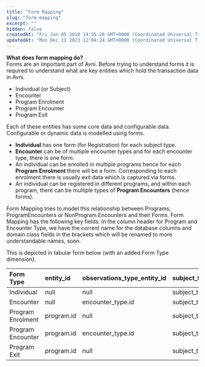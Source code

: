 ```yaml
---
title: "Form Mapping"
slug: "form-mapping"
excerpt: ""
hidden: false
createdAt: "Fri Jan 05 2018 14:55:28 GMT+0000 (Coordinated Universal Time)"
updatedAt: "Mon Dec 11 2023 12:04:24 GMT+0000 (Coordinated Universal Time)"
---
```

**What does form mapping do?**  
Forms are an important part of Avni. Before trying to understand forms it is required to understand what are key entities which hold the transaction data in Avni.

- Individual (or Subject)
- Encounter
- Program Enrolment
- Program Encounter
- Program Exit

Each of these entities has some core data and configurable data. Configurable or dynamic data is modelled using forms.

- **Individual** has one form (for Registration) for each subject type.
- **Encounter** can be of multiple encounter types and for each encounter type, there is one form.
- An individual can be enrolled in multiple programs hence for each **Program Enrolment** there will be a form. Corresponding to each enrolment there is usually exit data which is captured via forms.
- An individual can be registered in different programs, and within each program, there can be multiple types of **Program Encounters** (hence forms).

Form Mapping tries to model this relationship between Programs, ProgramEncounters or NonProgram Encounters and their Forms. Form Mapping has the following key fields. In the column header for Program and Encounter Type, we have the current name for the database columns and domain class fields in the brackets which will be renamed to more understandable names, soon.

This is depicted in tabular form below (with an added Form Type dimension). 

| Form Type         | entity_id  | observations_type_entity_id | subject_type_id |
| :---------------- | :--------- | :-------------------------- | :-------------- |
| Individual        | null       | null                        | subject_type.id |
| Encounter         | null       | encounter_type.id           | subject_type.id |
| Program Enrolment | program.id | null                        | subject_type.id |
| Program Encounter | program.id | encounter_type.id           | subject_type.id |
| Program Exit      | program.id | null                        | subject_type.id |
